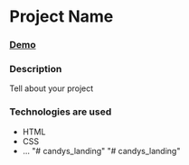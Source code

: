 # Project Name

### [Demo](https://link-to-github-pages.com)

### Description

Tell about your project

### Technologies are used

- HTML
- CSS
- ...
"# candys_landing" 
"# candys_landing" 
